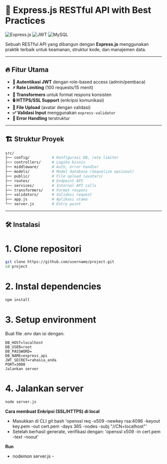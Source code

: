# 🚀 Express.js RESTful API with Best Practices

![Express.js](https://img.shields.io/badge/Express.js-404D59?style=for-the-badge&logo=express)
![JWT](https://img.shields.io/badge/JWT-000000?style=for-the-badge&logo=JSON%20web%20tokens)
![MySQL](https://img.shields.io/badge/MySQL-005C84?style=for-the-badge&logo=mysql)

Sebuah RESTful API yang dibangun dengan **Express.js** menggunakan praktik terbaik untuk keamanan, struktur kode, dan manajemen data.

---

## 🔥 Fitur Utama

- **🔐 Autentikasi JWT** dengan role-based access (admin/pembaca)
- **⚡ Rate Limiting** (100 requests/15 menit)
- **🔄 Transformers** untuk format respons konsisten
- **🔒 HTTPS/SSL Support** (enkripsi komunikasi)
- **📁 File Upload** (avatar dengan validasi)
- **✅ Validasi Input** menggunakan `express-validator`
- **🚨 Error Handling** terstruktur

---

## 🏗️ Struktur Proyek

```bash
src/
├── config/          # Konfigurasi DB, rate limiter
├── controllers/     # Logika bisnis
├── middleware/      # Auth, error handler
├── models/          # Model database (Sequelize opsional)
├── public/          # File upload (avatars)
├── routes/          # Endpoint API
├── services/        # Internal API calls
├── transformers/    # Format respons
├── validators/      # Validasi request
├── app.js           # Aplikasi utama
└── server.js        # Entry point
```
---

## 🛠️ Instalasi

# 1. Clone repositori

```bash
git clone https://github.com/username/project.git
cd project
```

# 2. Instal dependencies

```bash
npm install
```


# 3. Setup environment
Buat file .env dan isi dengan:


```env
DB_HOST=localhost
DB_USER=root
DB_PASSWORD=
DB_NAME=express_api
JWT_SECRET=rahasia_anda
PORT=3000
Jalankan server
```

# 4. Jalankan server

``` bash
node server.js
```








**Cara membuat Enkripsi (SSL/HTTPS) di local**

- Masukkan di CLI git bash 'openssl req -x509 -newkey rsa:4096 -keyout key.pem -out cert.pem -days 365 -nodes -subj "//CN=localhost"'
- Setelah berhasil generate, verifikasi dengan: 'openssl x509 -in cert.pem -text -noout'



**Run**

- nodemon server.js -